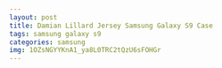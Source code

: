 ```yaml
---
layout: post
title: Damian Lillard Jersey Samsung Galaxy S9 Case
tags: samsung galaxy s9
categories: samsung
img: 1OZsNGYYKnA1_ya8L0TRC2tQzU6sFOHGr
---
```

